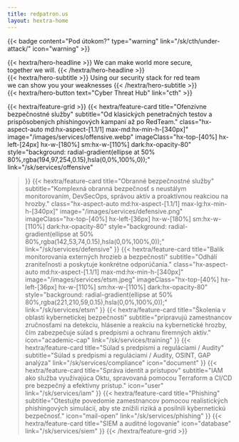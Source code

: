 ```yaml
---
title: redpatron.us
layout: hextra-home
---
```


{{< badge content="Pod útokom?" type="warning" link="/sk/cth/under-attack/" icon="warning" >}}

<div class="hx-mt-6 hx-mb-6">
{{< hextra/hero-headline >}}
  We can make world more secure,&nbsp;<br class="sm:hx-block hx-hidden" />together we will.
{{< /hextra/hero-headline >}}
</div>

<div class="hx-mb-12">
{{< hextra/hero-subtitle >}}
  Using our security stack for red team&nbsp;<br class="sm:hx-block hx-hidden" />we can show you your weaknesses 
{{< /hextra/hero-subtitle >}}
</div>

<div class="hx-mb-6">
{{< hextra/hero-button text="Cyber Threat Hub" link="cth" >}}
</div>

<div class="hx-mt-6"></div>

{{< hextra/feature-grid >}}
  {{< hextra/feature-card
    title="Ofenzívne bezpečnostné služby"
    subtitle="Od klasických penetračných testov a prispôsobených phishingových kampaní až po RedTeam."
    class="hx-aspect-auto md:hx-aspect-[1.1/1] max-md:hx-min-h-[340px]"
    image="/images/services/offensive.webp"
    imageClass="hx-top-[40%] hx-left-[24px] hx-w-[180%] sm:hx-w-[110%] dark:hx-opacity-80"
    style="background: radial-gradient(ellipse at 50% 80%,rgba(194,97,254,0.15),hsla(0,0%,100%,0));"
    link="/sk/services/offensive"
  >}}
  {{< hextra/feature-card
    title="Obranné bezpečnostné služby"
    subtitle="Komplexná obranná bezpečnosť s neustálym monitorovaním, DevSecOps, správou aktív a proaktívnou reakciou na hrozby."
    class="hx-aspect-auto md:hx-aspect-[1.1/1] max-lg:hx-min-h-[340px]"
    image="/images/services/defensive.png"
    imageClass="hx-top-[40%] hx-left-[36px] hx-w-[180%] sm:hx-w-[110%] dark:hx-opacity-80"
    style="background: radial-gradient(ellipse at 50% 80%,rgba(142,53,74,0.15),hsla(0,0%,100%,0));"
    link="/sk/services/defensive"
  >}}
  {{< hextra/feature-card
    title="Balík monitorovania externých hrozieb a bezpečnosti"
    subtitle="Odhálí zraniteľnosti a poskytuje konkrétne odporúčania."
    class="hx-aspect-auto md:hx-aspect-[1.1/1] max-md:hx-min-h-[340px]"
    image="/images/services/etsm.jpeg"
    imageClass="hx-top-[40%] hx-left-[36px] hx-w-[110%] sm:hx-w-[110%] dark:hx-opacity-80"
    style="background: radial-gradient(ellipse at 50% 80%,rgba(221,210,59,0.15),hsla(0,0%,100%,0));"
    link="/sk/services/etsm"
  >}}
  {{< hextra/feature-card
    title="Školenia v oblasti kybernetickej bezpečnosti"
    subtitle="pripravujú zamestnancov zručnosťami na detekciu, hlásenie a reakciu na kybernetické hrozby, čím zabezpečuje súlad s predpismi a ochranu firemných aktív."
    icon="academic-cap"
    link="/sk/services/training"
  >}}
  {{< hextra/feature-card
    title="Súlad s predpismi a reguláciami / Audity"
    subtitle="Súlad s predpismi a reguláciami / Audity, OSINT, GAP analýza"
    link="/sk/services/compliance"
    icon="document"
  >}}
  {{< hextra/feature-card
    title="Správa identít a prístupov"
    subtitle="IAM ako služba využívajúca Oktu, spravovaná pomocou Terraform a CI/CD pre bezpečný a efektívny prístup."
    icon="user"
    link="/sk/services/iam"
  >}}
  {{< hextra/feature-card
    title="Phishing"
    subtitle="Otestujte povedomie zamestnancov pomocou realistických phishingových simulácií, aby ste znížili riziká a posilnili kybernetickú bezpečnosť."
    icon="mail-open"
    link="/sk/services/phishing"
  >}}
  {{< hextra/feature-card
    title="SIEM a auditné logovanie"
    icon="database"
    link="/sk/services/siem"
  >}}
{{< /hextra/feature-grid >}}